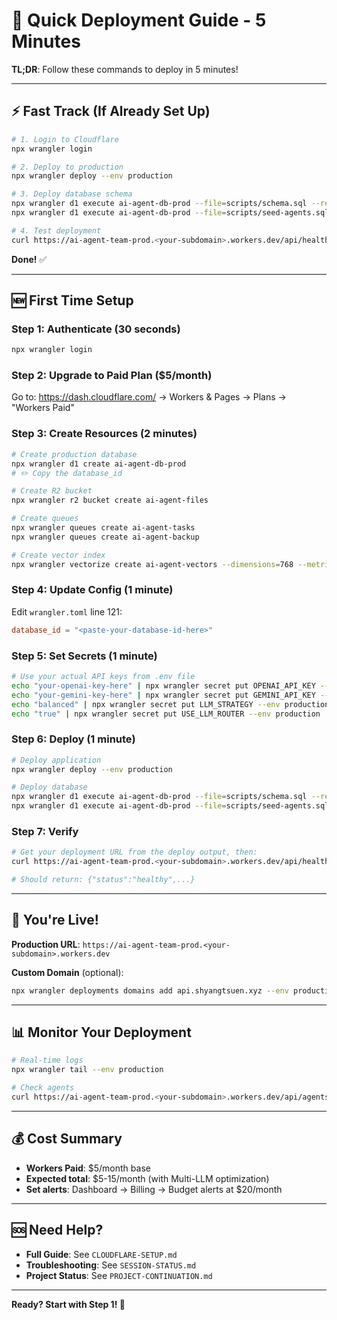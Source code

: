 # 🚀 Quick Deployment Guide - 5 Minutes

**TL;DR**: Follow these commands to deploy in 5 minutes!

---

## ⚡ Fast Track (If Already Set Up)

```bash
# 1. Login to Cloudflare
npx wrangler login

# 2. Deploy to production
npx wrangler deploy --env production

# 3. Deploy database schema
npx wrangler d1 execute ai-agent-db-prod --file=scripts/schema.sql --remote
npx wrangler d1 execute ai-agent-db-prod --file=scripts/seed-agents.sql --remote

# 4. Test deployment
curl https://ai-agent-team-prod.<your-subdomain>.workers.dev/api/health
```

**Done!** ✅

---

## 🆕 First Time Setup

### Step 1: Authenticate (30 seconds)

```bash
npx wrangler login
```

### Step 2: Upgrade to Paid Plan ($5/month)

Go to: https://dash.cloudflare.com/ → Workers & Pages → Plans → "Workers Paid"

### Step 3: Create Resources (2 minutes)

```bash
# Create production database
npx wrangler d1 create ai-agent-db-prod
# ✏️ Copy the database_id

# Create R2 bucket
npx wrangler r2 bucket create ai-agent-files

# Create queues
npx wrangler queues create ai-agent-tasks
npx wrangler queues create ai-agent-backup

# Create vector index
npx wrangler vectorize create ai-agent-vectors --dimensions=768 --metric=cosine
```

### Step 4: Update Config (1 minute)

Edit `wrangler.toml` line 121:
```toml
database_id = "<paste-your-database-id-here>"
```

### Step 5: Set Secrets (1 minute)

```bash
# Use your actual API keys from .env file
echo "your-openai-key-here" | npx wrangler secret put OPENAI_API_KEY --env production
echo "your-gemini-key-here" | npx wrangler secret put GEMINI_API_KEY --env production
echo "balanced" | npx wrangler secret put LLM_STRATEGY --env production
echo "true" | npx wrangler secret put USE_LLM_ROUTER --env production
```

### Step 6: Deploy (1 minute)

```bash
# Deploy application
npx wrangler deploy --env production

# Deploy database
npx wrangler d1 execute ai-agent-db-prod --file=scripts/schema.sql --remote
npx wrangler d1 execute ai-agent-db-prod --file=scripts/seed-agents.sql --remote
```

### Step 7: Verify

```bash
# Get your deployment URL from the deploy output, then:
curl https://ai-agent-team-prod.<your-subdomain>.workers.dev/api/health

# Should return: {"status":"healthy",...}
```

---

## 🎉 You're Live!

**Production URL**: `https://ai-agent-team-prod.<your-subdomain>.workers.dev`

**Custom Domain** (optional):
```bash
npx wrangler deployments domains add api.shyangtsuen.xyz --env production
```

---

## 📊 Monitor Your Deployment

```bash
# Real-time logs
npx wrangler tail --env production

# Check agents
curl https://ai-agent-team-prod.<your-subdomain>.workers.dev/api/agents
```

---

## 💰 Cost Summary

- **Workers Paid**: $5/month base
- **Expected total**: $5-15/month (with Multi-LLM optimization)
- **Set alerts**: Dashboard → Billing → Budget alerts at $20/month

---

## 🆘 Need Help?

- **Full Guide**: See `CLOUDFLARE-SETUP.md`
- **Troubleshooting**: See `SESSION-STATUS.md`
- **Project Status**: See `PROJECT-CONTINUATION.md`

---

**Ready? Start with Step 1! 🚀**
